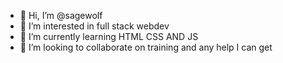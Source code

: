 - 👋 Hi, I’m @sagewolf
- 👀 I’m interested in full stack webdev
- 🌱 I’m currently learning HTML CSS AND JS
- 💞️ I’m looking to collaborate on training and any help I can get


<!---
sagewolf98/sagewolf98 is a ✨ special ✨ repository because its `README.md` (this file) appears on your GitHub profile.
You can click the Preview link to take a look at your changes.
--->
